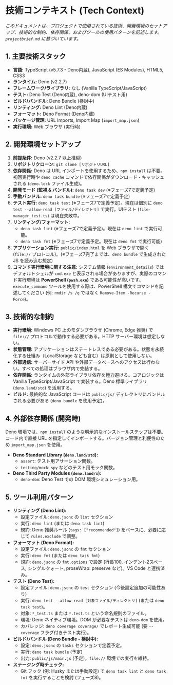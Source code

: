 # 技術コンテキスト (Tech Context)

_このドキュメントは、プロジェクトで使用されている技術、開発環境のセットアップ、技術的な制約、依存関係、およびツールの使用パターンを記述します。`projectbrief.md` に基づいています。_

## 1. 主要技術スタック

- **言語:** TypeScript (v5.7.3 - Deno内蔵), JavaScript (ES Modules), HTML5, CSS3
- **ランタイム:** Deno (v2.2.7)
- **フレームワーク/ライブラリ:** なし (Vanilla TypeScript/JavaScript)
- **テスト:** Deno Test (Deno内蔵), deno-dom (UIテスト用)
- **ビルド/バンドル:** Deno Bundle (検討中)
- **リンティング:** Deno Lint (Deno内蔵)
- **フォーマット:** Deno Format (Deno内蔵)
- **パッケージ管理:** URL Imports, Import Map (`import_map.json`)
- **実行環境:** Web ブラウザ (実行時)

## 2. 開発環境セットアップ

1. **前提条件:** Deno (v2.2.7 以上推奨)
2. **リポジトリクローン:** `git clone [リポジトリURL]`
3. **依存関係:** Deno は URL インポートを使用するため、`npm install` は不要。初回実行時や `deno cache` コマンドで依存関係がダウンロード・キャッシュされる (`deno.lock` ファイル生成)。
4. **開発モード (監視 & バンドル):** `deno task dev` (※フェーズ7で定義予定)
5. **手動バンドル:** `deno task bundle` (※フェーズ7で定義予定)
6. **テスト実行:** `deno task test` (※フェーズ7で定義予定)。現在は個別に `deno test --allow-read [ファイル/ディレクトリ]` で実行。UIテスト (`file-manager_test.ts`) は現在失敗中。
7. **リンティング/フォーマット:**
   - `deno task lint` (※フェーズ7で定義予定)。現在は `deno lint` で実行可能。
   - `deno task fmt` (※フェーズ7で定義予定。現在は `deno fmt` で実行可能)
8. **アプリケーション実行:** `public/index.html` を Web ブラウザで開く (`file://` プロトコル)。(※フェーズ7完了までは、`deno bundle` で生成された JS を読み込む想定)
9. **コマンド実行環境に関する注意:** システム情報 (`environment_details`) ではデフォルトシェルが `cmd.exe` と表示される場合がありますが、実際のコマンド実行環境は **PowerShell (`pwsh.exe`)** である可能性が高いです。`execute_command` ツールを使用する際は、PowerShell 構文でコマンドを記述してください (例: `rmdir /s /q` ではなく `Remove-Item -Recurse -Force`)。

## 3. 技術的な制約

- **実行環境:** Windows PC 上のモダンブラウザ (Chrome, Edge 推奨) で `file://` プロトコルで動作する必要がある。HTTP サーバー環境は想定しない。
- **状態管理:** アプリケーションはステートレスである必要がある。状態を永続化する仕組み（LocalStorage なども含む）は原則として使用しない。
- **外部通信:** サーバーサイド API や外部データベースへのアクセスは行わない。すべての処理はブラウザ内で完結する。
- **依存関係:** ランタイムの外部ライブラリ依存を極力避ける。コアロジックは Vanilla TypeScript/JavaScript で実装する。Deno 標準ライブラリ (`deno.land/std`) を活用する。
- **ビルド:** 最終的な JavaScript コードは `public/js/` ディレクトリにバンドルされる必要がある (`deno bundle` を使用予定)。

## 4. 外部依存関係 (開発時)

Deno 環境では、`npm install` のような明示的なインストールステップは不要。コード内で直接 URL を指定してインポートする。バージョン管理と利便性のため `import_map.json` を使用。

- **Deno Standard Library (`deno.land/std`):**
  - `assert`: テスト用アサーション関数。
  - `testing/mock`: `spy` などのテスト用モック関数。
- **Deno Third Party Modules (`deno.land/x`):**
  - `deno-dom`: Deno Test での DOM 環境シミュレーション用。

## 5. ツール利用パターン

- **リンティング (Deno Lint):**
  - 設定ファイル: `deno.jsonc` の `lint` セクション
  - 実行: `deno lint` (または `deno task lint`)
  - 規約: Deno 推奨ルール (`tags: ["recommended"]`) をベースに、必要に応じて `rules.exclude` で調整。
- **フォーマット (Deno Format):**
  - 設定ファイル: `deno.jsonc` の `fmt` セクション
  - 実行: `deno fmt` (または `deno task fmt`)
  - 規約: `deno.jsonc` の `fmt.options` で設定 (行長100, インデント2スペース, シングルクォート, proseWrap: preserve など)。VS Code と連携済み。
- **テスト (Deno Test):**
  - 設定ファイル: `deno.jsonc` の `test` セクション (今後設定追加の可能性あり)
  - 実行: `deno test --allow-read [対象ファイル/ディレクトリ]` (または `deno task test`)。
  - 対象: `*_test.ts` または `*.test.ts` という命名規則のファイル。
  - 環境: Deno ネイティブ環境。DOM が必要なテストは `deno-dom` を使用。
  - カバレッジ: `deno coverage coverage/` でレポート生成可能 (要 `--coverage` フラグ付きテスト実行)。
- **ビルド/バンドル (Deno Bundle - 検討中):**
  - 設定: `deno.jsonc` の `tasks` セクションで定義予定。
  - 実行: `deno task bundle` (予定)
  - 出力: `public/js/main.js` (予定)。`file://` 環境での実行を維持。
- **ステージング時チェック:**
  - Git フック (例: Husky または手動設定) で `deno task lint` と `deno task fmt` を実行することを検討 (フェーズ8)。
